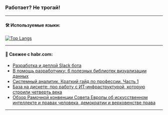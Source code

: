 ### Работает? Не трогай!

---
<!--
#### 🛠️ Technical stack:

![Java](https://img.shields.io/badge/Java-informational?logo=Oracle&style=flat&logoColor=white&color=FF4500)
![Kotlin](https://img.shields.io/badge/Kotlin-informational?logo=Kotlin&style=flat&logoColor=white&color=774D97)
![TS](https://img.shields.io/badge/TypeScript-informational?logo=typeScript&style=flat&logoColor=black&color=017acc)
![Python](https://img.shields.io/badge/Python-informational?logo=Python&style=flat&logoColor=black&color=ffdd54) <br>
![Spring](https://img.shields.io/badge/Spring-informational?logo=Spring&style=flat&logoColor=white&color=6DB33F) 
![SpringBoot](https://img.shields.io/badge/SpringBoot-informational?logo=SpringBoot&style=flat&logoColor=white&color=6DB33F)
![Nest](https://img.shields.io/badge/NestJS-informational?logo=NestJS&style=flat&logoColor=white&color=E0234E) 
![NodeJS](https://img.shields.io/badge/NodeJS-informational?logo=node.js&style=flat&logoColor=white&color=70A760)<br>
![PostgreSQL](https://img.shields.io/badge/PostgreSQL-informational?logo=PostgreSQL&style=flat&logoColor=white&color=DAA520)
![MongoDB](https://img.shields.io/badge/MongoDB-informational?logo=MongoDB&style=flat&logoColor=white&color=870000)
![Apache](https://img.shields.io/badge/Apache-informational?logo=apache&style=flat&logoColor=white&color=f74e28)

___ 
-->

#### 🛠️ Используемые языки:

[![Top Langs](https://github-readme-stats-u2qms2cxw-advtsettinggmailcoms-projects.vercel.app/api/top-langs/?username=zloylis&langs_count=10&hide_title=true&title_color=e6edf3&size_weight=0.5&count_weight=0.5&layout=compact&hide_progress=true&hide_border=true&theme=dracula)](https://github.com/zloylis)

<!---


####  :octocat:&nbsp;&nbsp; Статистика:

![GitHub stats](https://github-readme-stats-u2qms2cxw-advtsettinggmailcoms-projects.vercel.app/api?username=zloylis&show_icons=true&hide_border=true&theme=dracula&title_color=e6edf3&include_all_commits=true&count_private=true&hide_rank=false&hide_title=true&rank_icon=github)
-->
---

#### 💬 Свежее с habr.com:

<!-- BLOG-POST-LIST:START -->
- [Разработка и деплой Slack бота](https://habr.com/ru/companies/amvera/articles/841652/?utm_source=habrahabr&utm_medium=rss&utm_campaign=841652)
- [В помощь разработчику: 6 полезных библиотек визуализации данных](https://habr.com/ru/companies/ru_mts/articles/841498/?utm_source=habrahabr&utm_medium=rss&utm_campaign=841498)
- [Системный аналитик. Краткий гайд по профессии. Часть 1](https://habr.com/ru/articles/841646/?utm_source=habrahabr&utm_medium=rss&utm_campaign=841646)
- [База на дискете: про работу с ИТ-инфраструктурой, которую строили четверть века](https://habr.com/ru/articles/841638/?utm_source=habrahabr&utm_medium=rss&utm_campaign=841638)
- [Обзор Рамочной конвенции Совета Европы об искусственном интеллекте и правах человека, демократии и верховенстве права](https://habr.com/ru/articles/841556/?utm_source=habrahabr&utm_medium=rss&utm_campaign=841556)
<!-- BLOG-POST-LIST:END -->

---
